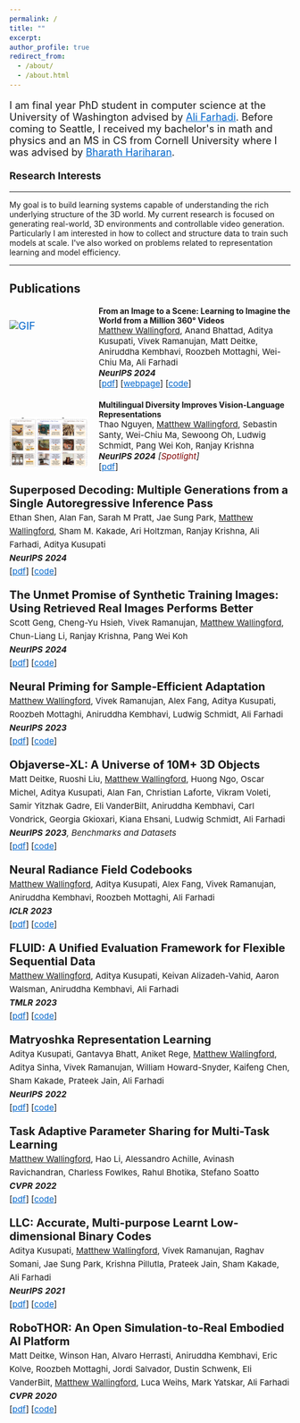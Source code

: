 ```yaml
---
permalink: /
title: ""
excerpt: 
author_profile: true
redirect_from: 
  - /about/
  - /about.html
---
```

<style>
  /* Force all links on this page to light blue */
  a {
    color: #0066CC !important;
  }
</style>

<p style="font-size:18px">
I am final year PhD student in computer science at the University of Washington advised by <a href="https://homes.cs.washington.edu/~ali/" style="color: hsl(230, 90%, 40%);">Ali Farhadi</a>. Before coming to Seattle, I received my bachelor's in math and physics and an MS in CS from Cornell University where I was advised by <a href="http://home.bharathh.info/" style="color: hsl(230, 90%, 40%);">Bharath Hariharan</a>. 
<br>
<br>
<b>Research Interests</b>
<hr>
My goal is to build learning systems capable of understanding the rich underlying structure of the 3D world. My current research is focused on generating real-world, 3D environments and controllable video generation. Particularly I am interested in how to collect and structure data to train such models at scale. I've also worked on problems related to representation learning and model efficiency.
<hr>





<h2> Publications </h2>
<!-- First Paper -->

<p style="font-size:19px; line-height:1.2; clear: both;">
  <!-- A constantly looping GIF -->
  <a href="https://mattwallingford.github.io/ODIN/" target="_blank">
    <img src="https://raw.githubusercontent.com/MattWallingford/ODIN/main/living_room_zoom.gif"
         style="float:left; width:140px; margin-right:1em; margin-top:25px;" 
         alt="GIF" />
  </a>
  
  <div style="margin-left:160px;"> <!-- Added container to align all elements -->
    <b>From an Image to a Scene: Learning to Imagine the World from a Million 360° Videos</b><br>
    <span style="font-size:15px;">
      <u>Matthew Wallingford</u>, Anand Bhattad, Aditya Kusupati, Vivek Ramanujan, Matt Deitke, 
      Aniruddha Kembhavi, Roozbeh Mottaghi, Wei-Chiu Ma, Ali Farhadi
      <br>
      <em><b>NeurIPS 2024</b></em>
      <br>
      [<a href="https://arxiv.org/abs/2412.07770" style="font-size:15px; color: hsl(230, 90%, 40%);">pdf</a>] [<a href="https://mattwallingford.github.io/ODIN/" style="font-size:15px; color: hsl(230, 90%, 40%);">webpage</a>] [<a href="https://github.com/MattWallingford/360-1M" style="font-size:15px; color: hsl(230, 90%, 40%);">code</a>]
    </span>
  </div>
</p>

<!-- Second Paper -->
<p style="font-size:20px; line-height:1.2; clear: both;">
  <!-- Another video thumbnail -->
  <a href="https://arxiv.org/abs/2405.16915" target="_blank">
    <img src="../images/fig1.png"
         style="float:left; width:140px; margin-right:1em; margin-top:30px;" 
         alt="Video Thumbnail" />
  </a>

  <div style="margin-left:160px;"> <!-- Added container to align all elements -->
    <b>Multilingual Diversity Improves Vision-Language Representations</b><br>
    <span style="font-size:15px;">
      Thao Nguyen, <u>Matthew Wallingford</u>, Sebastin Santy, Wei-Chiu Ma,
      Sewoong Oh, Ludwig Schmidt, Pang Wei Koh, Ranjay Krishna
      <br>
      <em><b>NeurIPS 2024</b> [<span style="color:maroon;">Spotlight</span>]</em>
      <br>
      [<a href="https://arxiv.org/abs/2405.16915" style="font-size:15px; color: hsl(230, 90%, 40%);">pdf</a>]
    </span>
  </div>
</p>


<p style="font-size:20px;  line-height:1.2;"><b>Superposed Decoding: Multiple Generations from a Single Autoregressive Inference Pass</b><br>
<span style="font-size:15px;">Ethan Shen, Alan Fan, Sarah M Pratt, Jae Sung Park, <u>Matthew Wallingford</u>, Sham M. Kakade, Ari Holtzman, Ranjay Krishna, Ali Farhadi, Aditya Kusupati<br>
<em><b>NeurIPS</b> <b>2024</b></em><br>[<a href="https://arxiv.org/abs/2406.05184" style="font-size:15px;" style="color: hsl(230, 90%, 40%);">pdf</a>] [<a href="https://github.com/RAIVNLab/SuperposedDecoding" style="font-size:15px;" style="color: hsl(230, 90%, 40%);">code</a>]</span></p>

<p style="font-size:20px;  line-height:1.2;"><b>The Unmet Promise of Synthetic Training Images: Using Retrieved Real Images Performs Better</b><br>
<span style="font-size:15px;">Scott Geng, Cheng-Yu Hsieh, Vivek Ramanujan, <u>Matthew Wallingford</u>, Chun-Liang Li, Ranjay Krishna, Pang Wei Koh<br>
<em><b>NeurIPS</b> <b>2024</b></em><br>[<a href="https://arxiv.org/abs/2406.05184" style="font-size:15px;" style="color: hsl(230, 90%, 40%);">pdf</a>] [<a href="https://github.com/scottgeng00/unmet-promise" style="font-size:15px;" style="color: hsl(230, 90%, 40%);">code</a>]</span></p>

<p style="font-size:20px;  line-height:1.2;"><b>Neural Priming for Sample-Efficient Adaptation</b><br>
<span style="font-size:15px;"><u>Matthew Wallingford</u>, Vivek Ramanujan, Alex Fang, Aditya Kusupati, Roozbeh Mottaghi, Aniruddha Kembhavi, Ludwig Schmidt, Ali Farhadi<br>
<em><b>NeurIPS</b> <b>2023</b></em><br>[<a href="https://arxiv.org/abs/2306.10191" style="font-size:15px;" style="color: hsl(230, 90%, 40%);">pdf</a>] [<a href="https://github.com/RAIVNLab/neural-priming" style="font-size:15px;" style="color: hsl(230, 90%, 40%);">code</a>]</span></p>

<p style="font-size:20px;  line-height:1.2;"><b>Objaverse-XL: A Universe of 10M+ 3D Objects</b><br>
<span style="font-size:15px;">Matt Deitke, Ruoshi Liu, <u>Matthew Wallingford</u>, Huong Ngo, Oscar Michel, Aditya Kusupati, Alan Fan, Christian Laforte, Vikram Voleti, Samir Yitzhak Gadre, Eli VanderBilt, Aniruddha Kembhavi, Carl Vondrick, Georgia Gkioxari, Kiana Ehsani, Ludwig Schmidt, Ali Farhadi<br>
<em><b>NeurIPS</b> <b>2023</b>, Benchmarks and Datasets</em><br>[<a href="https://objaverse.allenai.org/objaverse-xl-paper.pdf" style="font-size:15px;" style="color: hsl(230, 90%, 40%);">pdf</a>] [<a href="https://github.com/allenai/objaverse-xl" style="font-size:15px;" style="color: hsl(230, 90%, 40%);">code</a>]</span></p>

<p style="font-size:20px;  line-height:1.2;"><b>Neural Radiance Field Codebooks</b><br>
<span style="font-size:15px;"><u>Matthew Wallingford</u>, Aditya Kusupati, Alex Fang, Vivek Ramanujan, Aniruddha Kembhavi, Roozbeh Mottaghi, Ali Farhadi<br>
<em><b>ICLR</b> <b>2023</b></em><br>[<a href="https://arxiv.org/abs/2301.04101" style="font-size:15px;" style="color: hsl(230, 90%, 40%);">pdf</a>] [<a href="https://github.com/MattWallingford/NeuralRadianceFieldCodebooks" style="font-size:15px;" style="color: hsl(230, 90%, 40%);">code</a>]</span></p>

<p style="font-size:20px;  line-height:1.2;"><b>FLUID: A Unified Evaluation Framework for Flexible Sequential Data</b><br>
<span style="font-size:15px;"><u>Matthew Wallingford</u>, Aditya Kusupati, Keivan Alizadeh-Vahid, Aaron Walsman, Aniruddha Kembhavi, Ali Farhadi<br>
<em><b>TMLR</b> <b>2023</b></em><br>[<a href="https://arxiv.org/pdf/2007.02519.pdf" style="font-size:15px;" style="color: hsl(230, 90%, 40%);">pdf</a>] [<a href="https://github.com/RAIVNLab/FLUID" style="font-size:15px;" style="color: hsl(230, 90%, 40%);">code</a>]</span></p>

<p style="font-size:20px;  line-height:1.2;"><b>Matryoshka Representation Learning</b><br>
<span style="font-size:15px;">Aditya Kusupati, Gantavya Bhatt, Aniket Rege, <u>Matthew Wallingford</u>, Aditya Sinha, Vivek Ramanujan, William Howard-Snyder, Kaifeng Chen, Sham Kakade, Prateek Jain, Ali Farhadi<br>
<em><b>NeurIPS</b> <b>2022</b></em><br>[<a href="https://arxiv.org/pdf/2205.13147.pdf" style="font-size:15px;" style="color: hsl(230, 90%, 40%);">pdf</a>] [<a href="https://github.com/RAIVNLab/MRL" style="font-size:15px;" style="color: hsl(230, 90%, 40%);">code</a>]</span></p>

<p style="font-size:20px;  line-height:1.2;"><b>Task Adaptive Parameter Sharing for Multi-Task Learning</b><br>
<span style="font-size:15px;"><u>Matthew Wallingford</u>, Hao Li, Alessandro Achille, Avinash Ravichandran, Charless Fowlkes, Rahul Bhotika, Stefano Soatto<br>
<em><b>CVPR</b> <b>2022</b></em><br>[<a href="https://arxiv.org/pdf/2203.16708.pdf" style="font-size:15px;" style="color: hsl(230, 90%, 40%);">pdf</a>] [<a href="https://github.com/MattWallingford/TAPS" style="font-size:15px;" style="color: hsl(230, 90%, 40%);">code</a>]</span></p>

<p style="font-size:20px;  line-height:1.2;"><b>LLC: Accurate, Multi-purpose Learnt Low-dimensional Binary Codes</b><br>
<span style="font-size:15px;">Aditya Kusupati, <u>Matthew Wallingford</u>, Vivek Ramanujan, Raghav Somani, Jae Sung Park, Krishna Pillutla, Prateek Jain, Sham Kakade, Ali Farhadi<br>
<em><b>NeurIPS</b> <b>2021</b></em><br>[<a href="https://arxiv.org/pdf/2106.01487.pdf" style="font-size:15px;" style="color: hsl(230, 90%, 40%);">pdf</a>] [<a href="https://github.com/RAIVNLab/LLC" style="font-size:15px;" style="color: hsl(230, 90%, 40%);">code</a>]</span></p>

<p style="font-size:20px;  line-height:1.2;"><b>RoboTHOR: An Open Simulation-to-Real Embodied AI Platform</b><br>
<span style="font-size:15px;">Matt Deitke, Winson Han, Alvaro Herrasti, Aniruddha Kembhavi, Eric Kolve, Roozbeh Mottaghi, Jordi Salvador, Dustin Schwenk, Eli VanderBilt, <u>Matthew Wallingford</u>, Luca Weihs, Mark Yatskar, Ali Farhadi<br>
<em><b>CVPR</b> <b>2020</b></em><br>[<a href="https://arxiv.org/pdf/2203.16708.pdf" style="font-size:15px;" style="color: hsl(230, 90%, 40%);">pdf</a>] [<a href="https://github.com/allenai/robothor-challenge" style="font-size:15px;" style="color: hsl(230, 90%, 40%);">code</a>]</span></p>
